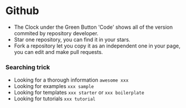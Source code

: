 # Github
* The Clock under the Green Button 'Code' shows all of the version commited by repository developer.
* Star one repository, you can find it in your stars.
* Fork a repository let you copy it as an independent one in your page, you can edit and make pull requests.

### Searching trick
* Looking for a thorough information `awesome xxx`
* Looking for examples `xxx sample`
* Looking for templates `xxx starter` or `xxx boilerplate`
* Looking for tutorials `xxx tutorial`

